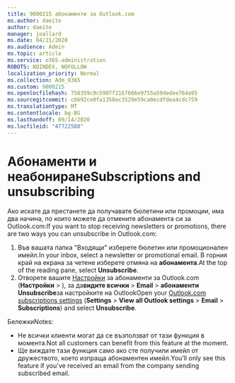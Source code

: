 ```yaml
---
title: 9000215 абонаменти за Outlook.com
ms.author: daeite
author: daeite
manager: joallard
ms.date: 04/21/2020
ms.audience: Admin
ms.topic: article
ms.service: o365-administration
ROBOTS: NOINDEX, NOFOLLOW
localization_priority: Normal
ms.collection: Adm_O365
ms.custom: 9000215
ms.openlocfilehash: 758359c9c5907f2167666e9755a59dedee764a95
ms.sourcegitcommit: c6692ce0fa1358ec3529e59ca0ecdfdea4cdc759
ms.translationtype: MT
ms.contentlocale: bg-BG
ms.lasthandoff: 09/14/2020
ms.locfileid: "47722588"
---
```

# <a name="subscriptions-and-unsubscribing"></a><span data-ttu-id="d960d-102">Абонаменти и неабониране</span><span class="sxs-lookup"><span data-stu-id="d960d-102">Subscriptions and unsubscribing</span></span>

<span data-ttu-id="d960d-103">Ако искате да престанете да получавате бюлетини или промоции, има два начина, по които можете да отмените абонамента си за Outlook.com:</span><span class="sxs-lookup"><span data-stu-id="d960d-103">If you want to stop receiving newsletters or promotions, there are two ways you can unsubscribe in Outlook.com:</span></span>

1. <span data-ttu-id="d960d-104">Във вашата папка "Входящи" изберете бюлетин или промоционален имейл.</span><span class="sxs-lookup"><span data-stu-id="d960d-104">In your inbox, select a newsletter or promotional email.</span></span> <span data-ttu-id="d960d-105">В горния край на екрана за четене изберете отмяна на **абонамента**.</span><span class="sxs-lookup"><span data-stu-id="d960d-105">At the top of the reading pane, select **Unsubscribe**.</span></span>
2. <span data-ttu-id="d960d-106">Отворете вашите [Настройки](https://outlook.live.com/mail/options/mail/brandsSubscriptions) за абонаменти за Outlook.com (**Настройки**  >  ), за да**видите всички**  >  **Email**  >  **абонаменти** **Unsubscribe**за настройките на Outlook</span><span class="sxs-lookup"><span data-stu-id="d960d-106">Open your [Outlook.com subscriptions settings](https://outlook.live.com/mail/options/mail/brandsSubscriptions) (**Settings** > **View all Outlook settings** > **Email** > **Subscriptions**) and select **Unsubscribe**.</span></span>

<span data-ttu-id="d960d-107">Бележки</span><span class="sxs-lookup"><span data-stu-id="d960d-107">Notes:</span></span>

- <span data-ttu-id="d960d-108">Не всички клиенти могат да се възползват от тази функция в момента.</span><span class="sxs-lookup"><span data-stu-id="d960d-108">Not all customers can benefit from this feature at the moment.</span></span>
- <span data-ttu-id="d960d-109">Ще виждате тази функция само ако сте получили имейл от дружеството, което изпраща абонаментен имейл.</span><span class="sxs-lookup"><span data-stu-id="d960d-109">You'll only see this feature if you've received an email from the company sending subscribed email.</span></span>